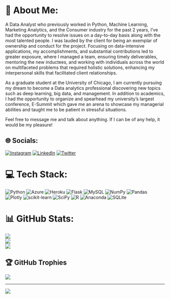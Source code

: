 # 💫 About Me:
A Data Analyst who previously worked in Python, Machine Learning, Marketing Analytics, and the Consumer industry for the past 2 years, I’ve had the opportunity to resolve issues on a day-to-day basis along with the most talented people. I was lauded by the client for being an exemplar of ownership and conduct for the project. Focusing on data-intensive applications, my accomplishments, and substantial contributions led to greater exposure, where I managed a team, ensuring timely deliverables, mentoring the new inductees, and working with individuals across the world on multifaceted problems that required holistic solutions, enhancing my interpersonal skills that facilitated client relationships.

As a graduate student at the University of Chicago, I am currently pursuing my dream to become a
Data analytics professional discovering new topics such as deep learning, big data, and management. In addition to academics, I had the opportunity to organize and spearhead my university’s largest conference, E-Summit which gave me an arena to showcase my managerial abilities and taught me to be patient in stressful situations.

Feel free to message me and talk about anything. If I can be of any help, it would be my pleasure!

## 🌐 Socials:
[![Instagram](https://img.shields.io/badge/Instagram-%23E4405F.svg?logo=Instagram&logoColor=white)](https://instagram.com/https://www.instagram.com/rahulmenon_) [![LinkedIn](https://img.shields.io/badge/LinkedIn-%230077B5.svg?logo=linkedin&logoColor=white)](https://linkedin.com/in/https://linkedin.com/in/rahulmen) [![Twitter](https://img.shields.io/badge/Twitter-%231DA1F2.svg?logo=Twitter&logoColor=white)](https://twitter.com/http://www.twitter.com/rahulmen) 

# 💻 Tech Stack:
![Python](https://img.shields.io/badge/python-3670A0?style=for-the-badge&logo=python&logoColor=ffdd54) ![Azure](https://img.shields.io/badge/azure-%230072C6.svg?style=for-the-badge&logo=azure-devops&logoColor=white) ![Heroku](https://img.shields.io/badge/heroku-%23430098.svg?style=for-the-badge&logo=heroku&logoColor=white) ![Flask](https://img.shields.io/badge/flask-%23000.svg?style=for-the-badge&logo=flask&logoColor=white) ![MySQL](https://img.shields.io/badge/mysql-%2300f.svg?style=for-the-badge&logo=mysql&logoColor=white) ![NumPy](https://img.shields.io/badge/numpy-%23013243.svg?style=for-the-badge&logo=numpy&logoColor=white) ![Pandas](https://img.shields.io/badge/pandas-%23150458.svg?style=for-the-badge&logo=pandas&logoColor=white) ![Plotly](https://img.shields.io/badge/Plotly-%233F4F75.svg?style=for-the-badge&logo=plotly&logoColor=white) ![scikit-learn](https://img.shields.io/badge/scikit--learn-%23F7931E.svg?style=for-the-badge&logo=scikit-learn&logoColor=white) ![SciPy](https://img.shields.io/badge/SciPy-%230C55A5.svg?style=for-the-badge&logo=scipy&logoColor=%white) ![R](https://img.shields.io/badge/r-%23276DC3.svg?style=for-the-badge&logo=r&logoColor=white) ![Anaconda](https://img.shields.io/badge/Anaconda-%2344A833.svg?style=for-the-badge&logo=anaconda&logoColor=white) ![SQLite](https://img.shields.io/badge/sqlite-%2307405e.svg?style=for-the-badge&logo=sqlite&logoColor=white)
# 📊 GitHub Stats:
![](https://github-readme-stats.vercel.app/api?username=rahulmenon97&theme=dark&hide_border=true&include_all_commits=true&count_private=false)<br/>
![](https://github-readme-streak-stats.herokuapp.com/?user=rahulmenon97&theme=dark&hide_border=true)<br/>
![](https://github-readme-stats.vercel.app/api/top-langs/?username=rahulmenon97&theme=dark&hide_border=true&include_all_commits=true&count_private=false&layout=compact)

## 🏆 GitHub Trophies
![](https://github-profile-trophy.vercel.app/?username=rahulmenon97&theme=radical&no-frame=true&no-bg=false&margin-w=4)

---
[![](https://visitcount.itsvg.in/api?id=rahulmenon97&icon=0&color=0)](https://visitcount.itsvg.in)

<!-- Proudly created with GPRM ( https://gprm.itsvg.in ) -->
